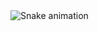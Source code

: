 <img src="https://raw.githubusercontent.com/0arKes/0arKes/output/snake.svg" alt="Snake animation" />

###